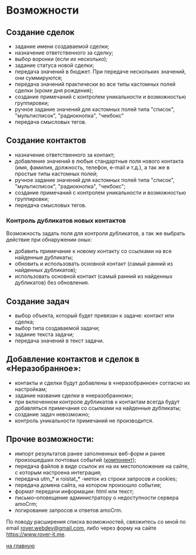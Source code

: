 # Возможности
## Создание сделок
* задание имени создаваемой сделки; 
* назначение ответственного за сделку; 
* выбор воронки (если их несколько); 
* задание статуса новой сделки; 
* передача значений в бюджет. При передаче нескольких значений, они суммируются; 
* передача значений практически во все типы кастомных полей сделки (кроме дня рождения); 
* создание примечаний с контролем уникальности и возможностью группировки; 
* ручное задание значений для кастомных полей типа "список", "мультисписок", "радиокнопка", "чекбокс" 
* передача смысловых тегов. 
## Создание контактов
* назначение ответственного за контакт; 
* добавление значений в любые стандартные поля нового контакта (имя, фамилия, должность, телефон, e-mail и т.д.), а так же в простые типы кастомных полей; 
* ручное задание значений для кастомных полей типа "список", "мультисписок", "радиокнопка", "чекбокс"; 
* создание примечаний с контролем уникальности и возможностью группировки; 
* передача смысловых тегов. 
### Контроль дубликатов новых контактов
Возможность задать поля для контроля дубликатов, а так же выбрать действие при обнаружении оных:
* добавить примечание к новому контакту со ссылками на все найденные дубликаты; 
* обновить и использовать основной контакт (самый ранний из найденных дубликатов); 
* использовать основной контакт (самый ранний из найденных дубликатов) без обновления. 
## Создание задач
* выбор объекта, который будет привязан к задаче: контакт или сделка; 
* выбор типа создаваемой задачи; 
* задание текста задачи; 
* передача значений в текст задачи. 
## Добавление контактов и сделок в «Неразобранное»: 
* контакты и сделки будут добавлены в «неразобранное» согласно их настройкам; 
* задание названия сделки в «неразобранном»; 
* при включенном контроле дубликатов к контактам всегда будут добавляться примечания со ссылками на найденные дубликаты; 
* создание задач невозможно; 
* контроль уникальности примечаний не производится. 
## Прочие возможности: 
* импорт результатов ранее заполненных веб-форм и ранее произошедших почтовых событий ([компонент](./components.md#Импорт-данных-в-amocrm-roveramocrmimport)); 
* передача файлов в виде ссылок их на их местоположение на сайте, с которым настроена интеграция; 
* передача utm_* и roistat_* -меток из строки запросов и cookies; 
* передача домена сайта, на котором произошло событие; 
* формат передачи информации: html или текст; 
* письмо–оповещение администратору о недоступности сервера amoCrm; 
* логирование запросов и ответов amoCrm. 

По поводу расширения списка возможностей, связжитесь со мной по email rover.webdev@gmail.com, либо через форму на сайте https://www.rover-it.me.

[на главную](./README.MD)